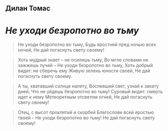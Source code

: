 
## Дилан Томас
# *Не уходи безропотно во тьму* 

>Не уходи безропотно во тьму, 
>Будь яростней пред ночью всех ночей, 
>Не дай погаснуть свету своему! 

>Хоть мудрый знает – не осилишь тьму, 
>Во мгле словами не зажжешь лучей – 
>Не уходи безропотно во тьму, 
>Хоть добрый видит: не сберечь ему 
>Живую зелень юности своей, 
>Не дай погаснуть свету своему. 

>А ты, хватавший солнце налету, 
>Воспевший свет, узнай к закату дней,
>Что не уйдешь безропотно во тьму!
>Суровый видит: смерть идет к нему 
>Метеоритным отсветом огней, 
>Не дай погаснуть свету своему! 

>Отец, с высот проклятий и скорбей 
>Благослови всей яростью твоей – 
>Не уходи безропотно во тьму! 
>Не дай погаснуть свету своему!